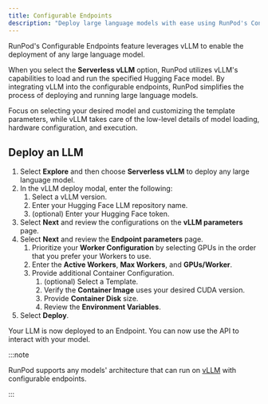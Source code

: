 ```yaml
---
title: Configurable Endpoints
description: "Deploy large language models with ease using RunPod's Configurable Endpoints feature, leveraging vLLM to simplify model loading, hardware configuration, and execution, allowing you to focus on model selection and customization."
---
```


RunPod's Configurable Endpoints feature leverages vLLM to enable the deployment of any large language model.

When you select the **Serverless vLLM** option, RunPod utilizes vLLM's capabilities to load and run the specified Hugging Face model.
By integrating vLLM into the configurable endpoints, RunPod simplifies the process of deploying and running large language models.

Focus on selecting your desired model and customizing the template parameters, while vLLM takes care of the low-level details of model loading, hardware configuration, and execution.

## Deploy an LLM

1. Select **Explore** and then choose **Serverless vLLM** to deploy any large language model.
2. In the vLLM deploy modal, enter the following:
   1. Select a vLLM version.
   2. Enter your Hugging Face LLM repository name.
   3. (optional) Enter your Hugging Face token.
3. Select **Next** and review the configurations on the **vLLM parameters** page.
4. Select **Next** and review the **Endpoint parameters** page.
   1. Prioritize your **Worker Configuration** by selecting GPUs in the order that you prefer your Workers to use.
   2. Enter the **Active Workers**, **Max Workers**, and **GPUs/Worker**.
   3. Provide additional Container Configuration.
      1. (optional) Select a Template.
      2. Verify the **Container Image** uses your desired CUDA version.
      3. Provide **Container Disk** size.
      4. Review the **Environment Variables**.
5. Select **Deploy**.

Your LLM is now deployed to an Endpoint.
You can now use the API to interact with your model.

:::note

RunPod supports any models' architecture that can run on [vLLM](https://github.com/vllm-project/vllm) with configurable endpoints.

:::
